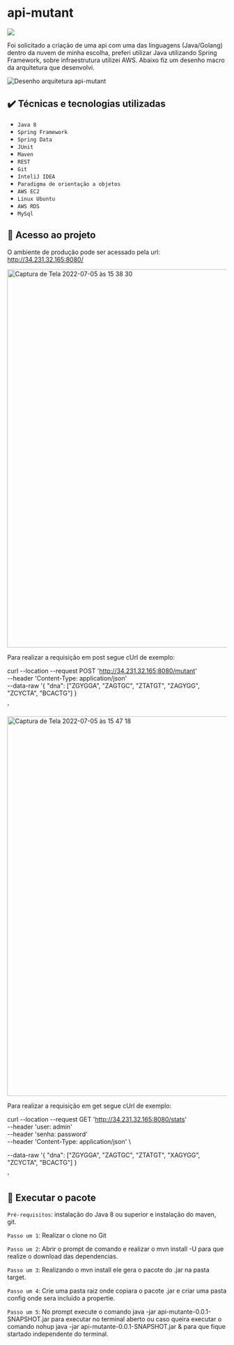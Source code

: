 # api-mutant
<img src="http://img.shields.io/static/v1?label=Cobertura&message=EM%2082%&color=GREEN&style=for-the-badge"/>

Foi solicitado a criação de uma api com uma das linguagens (Java/Golang) dentro da nuvem de minha escolha, preferi utilizar Java utilizando Spring Framework, sobre infraestrutura utilizei AWS.
Abaixo fiz um desenho macro da arquitetura que desenvolvi.

![Desenho arquitetura api-mutant](https://user-images.githubusercontent.com/46197486/177390877-e69291cd-cd3a-40aa-9307-f42a48f19763.jpg)

## ✔️ Técnicas e tecnologias utilizadas

- ``Java 8``
- ``Spring Framework``
- ``Spring Data``
- ``JUnit``
- ``Maven``
- ``REST``
- ``Git``
- ``InteliJ IDEA``
- ``Paradigma de orientação a objetos``
- ``AWS EC2``
- ``Linux Ubuntu``
- ``AWS RDS``
- ``MySql``

## 📁 Acesso ao projeto
O ambiente de produção pode ser acessado pela url: http://34.231.32.165:8080/

<img width="867" alt="Captura de Tela 2022-07-05 às 15 38 30" src="https://user-images.githubusercontent.com/46197486/177393873-d88b245c-c656-4de0-909f-b1c680b6868b.png">

Para realizar a requisição em post segue cUrl de exemplo:

curl --location --request POST 'http://34.231.32.165:8080/mutant' \
--header 'Content-Type: application/json' \
--data-raw '{ "dna": ["ZGYGGA", "ZAGTGC", "ZTATGT", "ZAGYGG", "ZCYCTA", "BCACTG"] }

'

<img width="870" alt="Captura de Tela 2022-07-05 às 15 47 18" src="https://user-images.githubusercontent.com/46197486/177395522-b6110b89-8109-4d85-8321-49fa201c0bf4.png">

Para realizar a requisição em get segue cUrl de exemplo:

curl --location --request GET 'http://34.231.32.165:8080/stats' \
--header 'user: admin' \
--header 'senha: password' \
--header 'Content-Type: application/json' \

--data-raw '{ "dna": ["ZGYGGA", "ZAGTGC", "ZTATGT", "XAGYGG", "ZCYCTA", "BCACTG"] }

'

## :hammer: Executar o pacote

`Pré-requisitos`: instalação do Java 8 ou superior e instalação do maven, git.

`Passo um 1`: Realizar o clone no Git 

`Passo um 2`: Abrir o prompt de comando e realizar o mvn install -U para que realize o download das dependencias.

`Passo um 3`: Realizando o mvn install ele gera o pacote do .jar na pasta target.

`Passo um 4`: Crie uma pasta raiz onde copiara o pacote .jar e criar uma pasta config onde sera incluido a propertie.

`Passo um 5`: No prompt execute o comando java -jar api-mutante-0.0.1-SNAPSHOT.jar para executar no terminal aberto ou caso queira executar o comando
 nohup java -jar api-mutante-0.0.1-SNAPSHOT.jar & para que fique startado independente do terminal.

